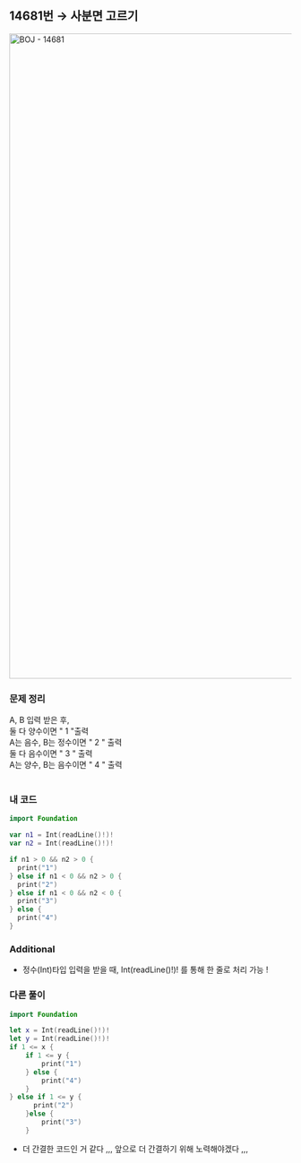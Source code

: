 ## 14681번 → 사분면 고르기
<img width="1152" alt="BOJ - 14681" src="https://user-images.githubusercontent.com/64394744/132096003-7003c9a3-4501-4661-a94c-b1c9c96e8a5c.png">


### 문제 정리
A, B 입력 받은 후, </br> 
둘 다 양수이면 " 1 "출력 </br>
A는 음수,  B는 정수이면 " 2 " 출력 </br>
둘 다 음수이면 " 3 " 출력 </br>
A는 양수,  B는 음수이면 " 4 " 출력 </br></br>


### 내 코드
```swift
import Foundation

var n1 = Int(readLine()!)!
var n2 = Int(readLine()!)!

if n1 > 0 && n2 > 0 {
  print("1")
} else if n1 < 0 && n2 > 0 {
  print("2")
} else if n1 < 0 && n2 < 0 {
  print("3")
} else {
  print("4")
}
```

### Additional

- 정수(Int)타입 입력을 받을 때, Int(readLine()!)! 를 통해 한 줄로 처리 가능 ! 


### 다른 풀이
```swift
import Foundation

let x = Int(readLine()!)!
let y = Int(readLine()!)!
if 1 <= x {
    if 1 <= y {
        print("1")
    } else {
        print("4")
    }
} else if 1 <= y {
      print("2")
    }else {
        print("3")
    }
```
- 더 간결한 코드인 거 같다 ,,, 앞으로 더 간결하기 위해 노력해야겠다 ,,,
